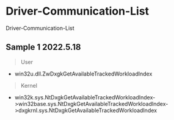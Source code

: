 # Driver-Communication-List
Driver-Communication-List

## Sample 1 2022.5.18
> User
- win32u.dll.ZwDxgkGetAvailableTrackedWorkloadIndex
> Kernel
- win32k.sys.NtDxgkGetAvailableTrackedWorkloadIndex->win32base.sys.NtDxgkGetAvailableTrackedWorkloadIndex->dxgkrnl.sys.NtDxgkGetAvailableTrackedWorkloadIndex

